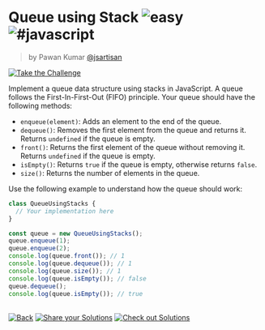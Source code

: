 <!--info-header-start--><h1>Queue using Stack <img src="https://img.shields.io/badge/-easy-7aad0c" alt="easy"/> <img src="https://img.shields.io/badge/-%23javascript-999" alt="#javascript"/></h1><blockquote><p>by Pawan Kumar <a href="https://github.com/jsartisan" target="_blank">@jsartisan</a></p></blockquote><p><a href="https://frontend-challenges.com/challenges/104-queue-using-stack" target="_blank"><img src="https://img.shields.io/badge/-Take%20the%20Challenge-0d99ff?logo=javascript&logoColor=white" alt="Take the Challenge"/></a> </p><!--info-header-end-->

Implement a queue data structure using stacks in JavaScript. A queue follows the First-In-First-Out (FIFO) principle. Your queue should have the following methods:

- `enqueue(element)`: Adds an element to the end of the queue.
- `dequeue()`: Removes the first element from the queue and returns it. Returns `undefined` if the queue is empty.
- `front()`: Returns the first element of the queue without removing it. Returns `undefined` if the queue is empty.
- `isEmpty()`: Returns `true` if the queue is empty, otherwise returns `false`.
- `size()`: Returns the number of elements in the queue.

Use the following example to understand how the queue should work:

```js index.js
class QueueUsingStacks {
  // Your implementation here
}

const queue = new QueueUsingStacks();
queue.enqueue(1);
queue.enqueue(2);
console.log(queue.front()); // 1
console.log(queue.dequeue()); // 1
console.log(queue.size()); // 1
console.log(queue.isEmpty()); // false
queue.dequeue();
console.log(queue.isEmpty()); // true
```

<!--info-footer-start--><br><a href="../../README.md" target="_blank"><img src="https://img.shields.io/badge/-Back-grey" alt="Back"/></a> <a href="https://github.com/jsartisan/frontend-challenges/issues/new?template=answer.md&labels=answer,104,undefined&title=104%20-%20Queue%20using%20Stack%20-%20undefined&body=" target="_blank"><img src="https://img.shields.io/badge/-Share%20your%20Solutions-teal" alt="Share your Solutions"/></a> <a href="https://github.com/jsartisan/frontend-challenges/issues?q=label%3A104+label%3Aanswer+sort%3Areactions-%2B1-desc" target="_blank"><img src="https://img.shields.io/badge/-Check%20out%20Solutions-de5a77?logo=awesome-lists&logoColor=white" alt="Check out Solutions"/></a> <!--info-footer-end-->
